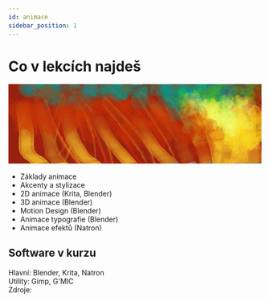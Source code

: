 ```yaml
---
id: animace
sidebar_position: 1
---
```


# Co v lekcích najdeš
![image](../img/toppicture3.png)
- Základy animace
- Akcenty a stylizace
- 2D animace (Krita, Blender)
- 3D animace (Blender)
- Motion Design (Blender)
- Animace typografie (Blender)
- Animace efektů (Natron)

## Software v kurzu

Hlavní: Blender, Krita, Natron  
Utility: Gimp, G'MIC  
Zdroje:
